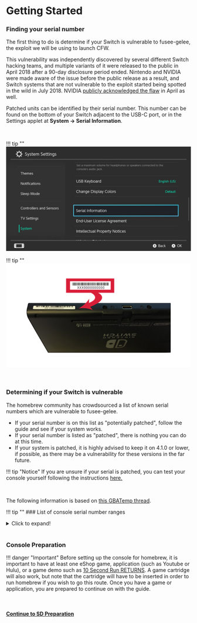 # Getting Started

### Finding your serial number

The first thing to do is determine if your Switch is vulnerable to fusee-gelee, the exploit we will be using to launch CFW.

This vulnerability was independently discovered by several different Switch hacking teams, and multiple variants of it were released to the public in April 2018 after a 90-day disclosure period ended. Nintendo and NVIDIA were made aware of the issue before the public release as a result, and Switch systems that are not vulnerable to the exploit started being spotted in the wild in July 2018. NVIDIA [publicly acknowledged the flaw](https://nvidia.custhelp.com/app/answers/detail/a_id/4660/~/security-notice%3A-nvidia-tegra-rcm-vulnerability) in April as well.

Patched units can be identified by their serial number. This number can be found on the bottom of your Switch adjacent to the USB-C port, or in the Settings applet at **System -> Serial Information**.

&nbsp;

!!! tip ""
    ![Visual for System Settings serial location](../user_guide/img/getting_started_serial_location.jpg)

!!! tip ""
    ![Visual for serial location on the bottom of console](../user_guide/img/serial_switch.png)    

&nbsp;

### Determining if your Switch is vulnerable

The homebrew community has crowdsourced a list of known serial numbers which are vulnerable to fusee-gelee. 

- If your serial number is on this list as "potentially patched", follow the guide and see if your system works. 
- If your serial number is listed as "patched", there is nothing you can do at this time. 
- If your system is patched, it is highly advised to keep it on 4.1.0 or lower, if possible, as there may be a vulnerability for these versions in the far future.

!!! tip "Notice"
    If you are unsure if your serial is patched, you can test your console yourself following the instructions [here.](sending_payload.md)

&nbsp;

The following information is based on [this GBATemp thread](https://gbatemp.net/threads/switch-informations-by-serial-number-read-the-first-post-before-asking-questions.481215/).



!!! tip ""
    ### List of console serial number ranges
    <details>
        <summary>Click to expand!</summary>

    !!! note ""
        - If your serial starts with **XAW1**:
            - XAW10000000000 through XAW10074000000 are unpatched
            - XAW10075000000 through XAW10120000000 are potentially patched
            - Serials above XAW10120000000 are patched
    !!! note ""
        - If your serial starts with **XAW4**:
            - XAW40000000000 through XAW40011000000 are unpatched
            - XAW40011000000 through XAW40012000000 are potentially patched
            - Serials above XAW40012000000 are patched
    !!! note ""
        - If your serial starts with **XAW7**:
            - XAW70000000000 through XAW70017800000 are unpatched
            - XAW70017800000 through XAW70030000000 are potentially patched
            - Serials above XAW70030000000 are patched
    !!! note ""
        - If your serial starts with **XAJ1**:
            - XAJ10000000000 through XAJ10020000000 are unpatched
            - XAJ10020000000 through XAJ10030000000 are potentially patched
            - Serials above XAJ10030000000 are patched
    !!! note ""
        - If your serial starts with **XAJ4**:
            - XAJ40000000000 through XAJ40046000000 are unpatched
            - XAJ40046000000 through XAJ40060000000 are potentially patched
            - Serials above XAJ40060000000 are patched
    !!! note ""
        - If your serial starts with **XAJ7**:
            - XAJ70000000000 through XAJ70040000000 are unpatched
            - XAJ70040000000 through XAJ70050000000 are potentially patched
            - Serials above XAJ70050000000 are patched
    !!! note ""
        - If your serial starts with **XAJ9**:
            - These units are refurbished units provided by Nintendo. No information is known yet, but they are potentially patched.
    !!! note ""
        - If your serial starts with **XAK**:
            - No information is known yet- you are encouraged to continue with the guide and report on the GBATemp thread if the guide worked, along with the first few digits of your serial number.
</details>
&nbsp;

### Console Preparation

!!! danger "Important"
    Before setting up the console for homebrew, it is important to have at least one eShop game, application (such as Youtube or Hulu), or a game demo such as [10 Second Run RETURNS](https://www.nintendo.com/games/detail/10-second-run-returns-switch). A game cartridge will also work, but note that the cartridge will have to be inserted in order to run homebrew if you wish to go this route. Once you have a game or application, you are prepared to continue on with the guide.

&nbsp;

#### [Continue to SD Preparation <i class="fa fa-arrow-circle-right fa-lg"></i>](sd_preparation.md)
